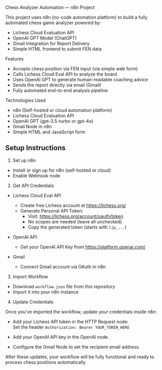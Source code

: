 Chess Analyzer Automation — n8n Project

This project uses n8n (no-code automation platform) to build a fully automated chess game analyzer powered by:

- Lichess Cloud Evaluation API  
- OpenAI GPT Model (ChatGPT)  
- Gmail Integration for Report Delivery  
- Simple HTML frontend to submit FEN data


 Features

- Accepts chess position via FEN input (via simple web form)
- Calls Lichess Cloud Eval API to analyze the board
- Uses OpenAI GPT to generate human-readable coaching advice
- Sends the report directly via email (Gmail)
- Fully automated end-to-end analysis pipeline



 Technologies Used

- n8n (Self-hosted or cloud automation platform)
- Lichess Cloud Evaluation API
- OpenAI GPT (gpt-3.5-turbo or gpt-4o)
- Gmail Node in n8n
- Simple HTML and JavaScript form



## Setup Instructions

 1. Set up n8n

- Install or sign up for n8n (self-hosted or cloud)
- Enable Webhook node

 2. Get API Credentials

- Lichess Cloud Eval API  
  - Create free Lichess account at https://lichess.org/
  - Generate Personal API Token:  
    - Visit: https://lichess.org/account/oauth/token
    - No scopes are needed (leave all unchecked)
    - Copy the generated token (starts with `lip_...`)

- OpenAI API  
  - Get your OpenAI API Key from https://platform.openai.com/

- Gmail  
  - Connect Gmail account via OAuth in n8n

 3. Import Workflow

- Download `workflow.json` file from this repository
- Import it into your n8n instance

 4. Update Credentials

Once you've imported the workflow, update your credentials inside n8n:

- Add your Lichess API token in the HTTP Request node:  
  Set the header `Authorization: Bearer YOUR_TOKEN_HERE`

- Add your OpenAI API key in the OpenAI node.

- Configure the Gmail Node to set the recipient email address.

After these updates, your workflow will be fully functional and ready to process chess positions automatically

